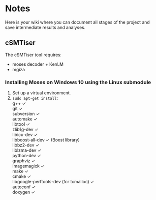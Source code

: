 # Notes
Here is your wiki where you can document all stages of the project and save intermediate results and analyses.

## cSMTiser
The cSMTiser tool requires:<br>
* moses decoder + KenLM
* mgiza

### Installing Moses on Windows 10 using the Linux submodule
1. Set up a virtual environment.<br>
2. `sudo apt-get install`:<br>
   g++ ✓  <br>
   git ✓ <br>
   subversion ✓ <br>
   automake ✓ <br>
   libtool ✓ <br>
   zlib1g-dev ✓ <br>
   libicu-dev ✓ <br>
   libboost-all-dev ✓ (Boost library)<br>
   libbz2-dev ✓ <br>
   liblzma-dev ✓ <br>
   python-dev ✓ <br>
   graphviz ✓     <br>
   imagemagick ✓ <br>
   make ✓ <br>
   cmake ✓ <br>
   libgoogle-perftools-dev (for tcmalloc) ✓  <br>
   autoconf ✓ <br>
   doxygen ✓ <br>
   

